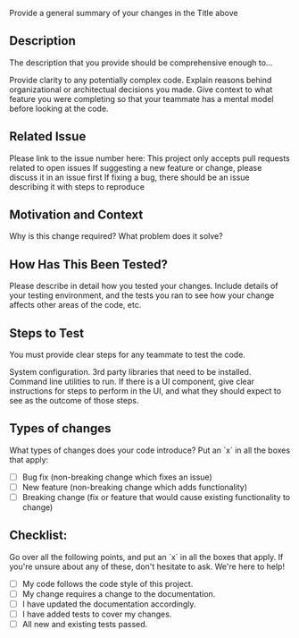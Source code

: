 Provide a general summary of your changes in the Title above

## Description
The description that you provide should be comprehensive enough to...

 Provide clarity to any potentially complex code.
 Explain reasons behind organizational or architectual decisions you made.
 Give context to what feature you were completing so that your teammate has a mental model before looking at the code.

## Related Issue
 Please link to the issue number here: 
 This project only accepts pull requests related to open issues 
 If suggesting a new feature or change, please discuss it in an issue first 
 If fixing a bug, there should be an issue describing it with steps to reproduce 

## Motivation and Context
 Why is this change required? What problem does it solve? 

## How Has This Been Tested?
 Please describe in detail how you tested your changes. 
 Include details of your testing environment, and the tests you ran to 
 see how your change affects other areas of the code, etc. 

## Steps to Test
You must provide clear steps for any teammate to test the code.

System configuration.
3rd party libraries that need to be installed.
Command line utilities to run.
If there is a UI component, give clear instructions for steps to perform in the UI, and what they should expect to see as the outcome of those steps.

## Types of changes
 What types of changes does your code introduce? Put an \`x\` in all the boxes that apply: 
- [ ] Bug fix (non-breaking change which fixes an issue)
- [ ] New feature (non-breaking change which adds functionality)
- [ ] Breaking change (fix or feature that would cause existing functionality to change)

## Checklist:
 Go over all the following points, and put an \`x\` in all the boxes that apply. 
 If you're unsure about any of these, don't hesitate to ask. We're here to help! 
- [ ] My code follows the code style of this project.
- [ ] My change requires a change to the documentation.
- [ ] I have updated the documentation accordingly.
- [ ] I have added tests to cover my changes.
- [ ] All new and existing tests passed.

